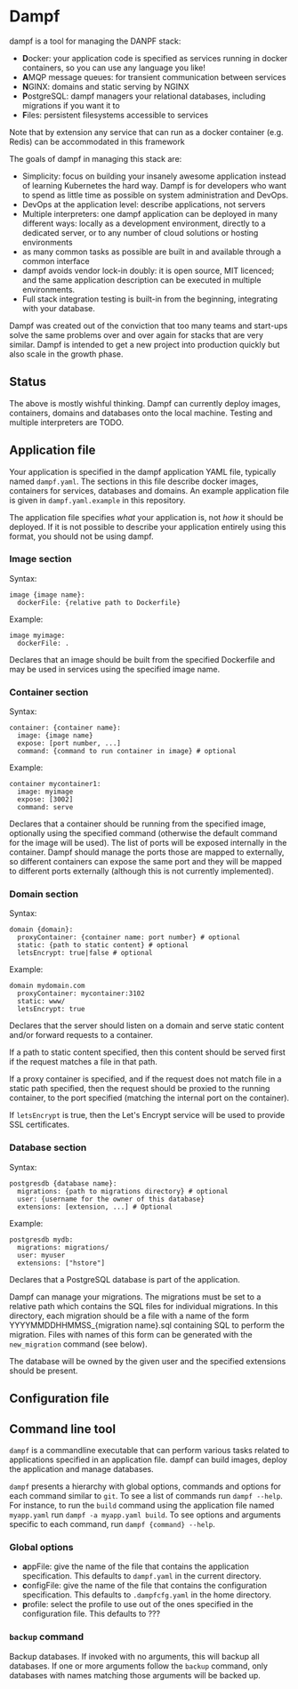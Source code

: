 Dampf
=====

dampf is a tool for managing the DANPF stack:

* **D**ocker: your application code is specified as services running in docker containers, so you can use any language you like!
* **A**MQP message queues: for transient communication between services
* **N**GINX: domains and static serving by NGINX
* **P**ostgreSQL: dampf managers your relational databases, including migrations if you want it to
* **F**iles: persistent filesystems accessible to services

Note that by extension any service that can run as a docker container (e.g. Redis) can be accommodated in this framework

The goals of dampf in managing this stack are:

* Simplicity: focus on building your insanely awesome application instead of learning Kubernetes the hard way. Dampf is for developers 
  who want to spend as little time as possible on system administration and DevOps.
* DevOps at the application level: describe applications, not servers
* Multiple interpreters: one dampf application can be deployed in many different ways: locally as a development environment, 
  directly to a dedicated server, or to any number of cloud solutions or hosting environments
* as many common tasks as possible are built in and available through a common interface
* dampf avoids vendor lock-in doubly: it is open source, MIT licenced; and the same application description can be executed in multiple environments.
* Full stack integration testing is built-in from the beginning, integrating with your database.

Dampf was created out of the conviction that too many teams and start-ups solve the same problems over and over again for stacks 
that are very similar. Dampf is intended to get a new project into production quickly but also scale in the growth phase.

## Status

The above is mostly wishful thinking. Dampf can currently deploy images, containers, domains and databases onto the local machine. 
Testing and multiple interpreters are TODO.

## Application file

Your application is specified in the dampf application YAML file, typically named `dampf.yaml`. The sections in this file describe docker images, 
containers for services, databases and domains. An example application file is given in `dampf.yaml.example` in this repository.

The application file specifies *what* your application is, not *how* it should be deployed. If it is not possible to describe your application entirely 
using this format, you should not be using dampf.

### Image section

Syntax:

```
image {image name}:
  dockerFile: {relative path to Dockerfile}
```

Example:

```
image myimage:
  dockerFile: .
```

Declares that an image should be built from the specified Dockerfile and may be used in services using the specified image name.

### Container section

Syntax:

```
container: {container name}:
  image: {image name}
  expose: [port number, ...]
  command: {command to run container in image} # optional
```

Example:

```
container mycontainer1:
  image: myimage
  expose: [3002]
  command: serve
```

Declares that a container should be running from the specified image, optionally using the specified command (otherwise the 
default command for the image will be used). The list of ports will be exposed internally in the container. Dampf should manage the ports
those are mapped to externally, so different containers can expose the same port and they will be mapped to different ports externally 
(although this is not currently implemented).

### Domain section

Syntax:

```
domain {domain}:
  proxyContainer: {container name: port number} # optional
  static: {path to static content} # optional
  letsEncrypt: true|false # optional
```

Example: 

```
domain mydomain.com
  proxyContainer: mycontainer:3102
  static: www/
  letsEncrypt: true
```

Declares that the server should listen on a domain and serve static content and/or forward requests to a container. 

If a path to static content specified,
then this content should be served first if the request matches a file in that path. 

If a proxy container is specified, and if the request does not match
file in a static path specified, then the request should be proxied to the running container, to the port specified (matching the internal port on the container).

If `letsEncrypt` is true, then the Let's Encrypt service will be used to provide SSL certificates.

### Database section

Syntax:

```
postgresdb {database name}:
  migrations: {path to migrations directory} # optional
  user: {username for the owner of this database}
  extensions: [extension, ...] # Optional
```

Example:
```
postgresdb mydb:
  migrations: migrations/
  user: myuser
  extensions: ["hstore"]
```

Declares that a PostgreSQL database is part of the application.

Dampf can manage your migrations. The migrations must be set to a relative path which contains the SQL files for individual migrations. In this directory, each migration should be a file with a name of the form YYYYMMDDHHMMSS_{migration name}.sql containing SQL to perform the migration. Files with names of this form can be generated with the `new_migration` command (see below).

The database will be owned by the given user and the specified extensions should be present.

## Configuration file

## Command line tool

`dampf` is a commandline executable that can perform various tasks related to applications specified in an application file. dampf can build images, deploy the application and manage databases.

`dampf` presents a hierarchy with global options, commands and options for each command similar to `git`. To see a list of commands run `dampf --help`. For instance, to run the `build` command using the application file named `myapp.yaml` run `dampf -a myapp.yaml build`. To see options and arguments specific to each command, run `dampf {command} --help`.

### Global options

* **a**ppFile: give the name of the file that contains the application specification. This defaults to `dampf.yaml` in the current directory.
* **c**onfigFile: give the name of the file that contains the configuration specification. This defaults to `.dampfcfg.yaml` in the home directory.
* **p**rofile: select the profile to use out of the ones specified in the configuration file. This defaults to ???

### `backup` command

Backup databases. If invoked with no arguments, this will backup all databases. If one or more arguments follow the `backup` command, only databases with names matching those arguments will be backed up.
